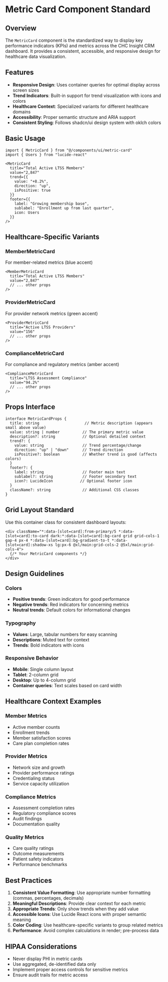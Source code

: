 # Metric Card Component Standard

## Overview

The `MetricCard` component is the standardized way to display key performance indicators (KPIs) and metrics across the CHC Insight CRM dashboard. It provides a consistent, accessible, and responsive design for healthcare data visualization.

## Features

- **Responsive Design**: Uses container queries for optimal display across screen sizes
- **Trend Indicators**: Built-in support for trend visualization with icons and colors
- **Healthcare Context**: Specialized variants for different healthcare domains
- **Accessibility**: Proper semantic structure and ARIA support
- **Consistent Styling**: Follows shadcn/ui design system with oklch colors

## Basic Usage

```tsx
import { MetricCard } from "@/components/ui/metric-card"
import { Users } from "lucide-react"

<MetricCard
  title="Total Active LTSS Members"
  value="2,847"
  trend={{
    value: "+8.2%",
    direction: "up",
    isPositive: true
  }}
  footer={{
    label: "Growing membership base",
    sublabel: "Enrollment up from last quarter",
    icon: Users
  }}
/>
```

## Healthcare-Specific Variants

### MemberMetricCard
For member-related metrics (blue accent)
```tsx
<MemberMetricCard
  title="Total Active LTSS Members"
  value="2,847"
  // ... other props
/>
```

### ProviderMetricCard
For provider network metrics (green accent)
```tsx
<ProviderMetricCard
  title="Active LTSS Providers"
  value="156"
  // ... other props
/>
```

### ComplianceMetricCard
For compliance and regulatory metrics (amber accent)
```tsx
<ComplianceMetricCard
  title="LTSS Assessment Compliance"
  value="94.2%"
  // ... other props
/>
```

## Props Interface

```tsx
interface MetricCardProps {
  title: string                    // Metric description (appears small above value)
  value: string | number          // The primary metric value
  description?: string            // Optional detailed context
  trend?: {
    value: string                 // Trend percentage/change
    direction: "up" | "down"      // Trend direction
    isPositive?: boolean          // Whether trend is good (affects colors)
  }
  footer?: {
    label: string                 // Footer main text
    sublabel?: string             // Footer secondary text
    icon?: LucideIcon            // Optional footer icon
  }
  className?: string              // Additional CSS classes
}
```

## Grid Layout Standard

Use this container class for consistent dashboard layouts:

```tsx
<div className="*:data-[slot=card]:from-primary/5 *:data-[slot=card]:to-card dark:*:data-[slot=card]:bg-card grid grid-cols-1 gap-4 px-4 *:data-[slot=card]:bg-gradient-to-t *:data-[slot=card]:shadow-xs lg:px-6 @xl/main:grid-cols-2 @5xl/main:grid-cols-4">
  {/* Your MetricCard components */}
</div>
```

## Design Guidelines

### Colors
- **Positive trends**: Green indicators for good performance
- **Negative trends**: Red indicators for concerning metrics
- **Neutral trends**: Default colors for informational changes

### Typography
- **Values**: Large, tabular numbers for easy scanning
- **Descriptions**: Muted text for context
- **Trends**: Bold indicators with icons

### Responsive Behavior
- **Mobile**: Single column layout
- **Tablet**: 2-column grid
- **Desktop**: Up to 4-column grid
- **Container queries**: Text scales based on card width

## Healthcare Context Examples

### Member Metrics
- Active member counts
- Enrollment trends
- Member satisfaction scores
- Care plan completion rates

### Provider Metrics
- Network size and growth
- Provider performance ratings
- Credentialing status
- Service capacity utilization

### Compliance Metrics
- Assessment completion rates
- Regulatory compliance scores
- Audit findings
- Documentation quality

### Quality Metrics
- Care quality ratings
- Outcome measurements
- Patient safety indicators
- Performance benchmarks

## Best Practices

1. **Consistent Value Formatting**: Use appropriate number formatting (commas, percentages, decimals)
2. **Meaningful Descriptions**: Provide clear context for each metric
3. **Appropriate Trends**: Only show trends when they add value
4. **Accessible Icons**: Use Lucide React icons with proper semantic meaning
5. **Color Coding**: Use healthcare-specific variants to group related metrics
6. **Performance**: Avoid complex calculations in render; pre-process data

## HIPAA Considerations

- Never display PHI in metric cards
- Use aggregated, de-identified data only
- Implement proper access controls for sensitive metrics
- Ensure audit trails for metric access